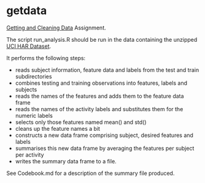 getdata
=======

[Getting and Cleaning Data](https://www.coursera.org/course/getdata) Assignment.

The script run_analysis.R should be run in the data containing the unzipped 
[UCI HAR Dataset](http://archive.ics.uci.edu/ml/datasets/Human+Activity+Recognition+Using+Smartphones). 

It performs the following steps:
- reads subject information, feature data and labels from the test and
train subdirectories
- combines testing and training observations into features, labels and subjects
- reads the names of the features and adds them to the feature data frame
- reads the names of the activity labels and substitutes them for the numeric
labels
- selects only those features named mean() and std()
- cleans up the feature names a bit
- constructs a new data frame comprising subject, desired features and labels
- summarises this new data frame by averaging the features per subject per
activity
- writes the summary data frame to a file.

See Codebook.md for a description of the summary file produced.
